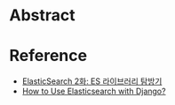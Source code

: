 # Abstract
# Reference
- [ElasticSearch 2화: ES 라이브러리 탐방기](https://medium.com/elecle-bike/elasticsearch-2%ED%99%94-es-%EB%9D%BC%EC%9D%B4%EB%B8%8C%EB%9F%AC%EB%A6%AC-%ED%83%90%EB%B0%A9%EA%B8%B0-a23ebdff0290)
- [How to Use Elasticsearch with Django?](https://sunscrapers.com/blog/how-to-use-elasticsearch-with-django/)